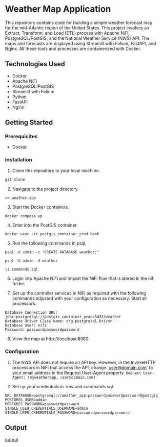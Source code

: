 # Weather Map Application

This repository contains code for building a simple weather forecast map for the mid-Atlantic region of the United States. This project involves an Extract, Transform, and Load (ETL) process with Apache NiFi, PostgreSQL/PostGIS, and the National Weather Service (NWS) API. The maps and forecasts are displayed using Streamlit with Folium, FastAPI, and Nginx. All these tools and processes are containerized with Docker.

## Technologies Used
- Docker
- Apache NiFi
- PostgreSQL/PostGIS
- Streamlit with Folium
- Python
- FastAPI
- Nginx

## Getting Started
### Prerequisites
- Docker

### Installation
1. Clone this repository to your local machine.
```sh
git clone
```

2. Navigate to the project directory.
```sh
cd weather-app
```

3. Start the Docker containers.
```
docker compose up
```

4. Enter into the PostGIS container.
```
docker exec -it postgis_container_prod bash
```

5. Run the following commands in psql.
```
psql -U admin -c "CREATE DATABASE weather;"
```
```
psql -U admin -d weather
```
```
\i commands.sql
```

6. Login into Apache NiFi and import the NiFi flow that is stored in the nifi folder.

7. Set up the controller services in NiFi as required with the following commands adjusted with your configuration as necessary. Start all processors.
```
Database Connection URL: jdbc:postgresql://postgis_container_prod:5432/weather
Database Driver Class Name: org.postgresql.Driver
Database User: nifi
Password: passwordpasswordpassword
```

8. View the map at http://localhost:8080.

### Configuration
1. The NWS API does not require an API key. However, in the InvokeHTTP processors in NiFi that access the API, change 'user@domain.com' to your email address in the Request User-Agent property.
```Request User-Agent: (myweatherapp, user@domain.com)```

2. Set up your credentials in .env and commands.sql.
```
URL_DATABASE=postgresql://weather_app:passwordpasswordpassword@postgis_container_prod:5432/weather
POSTGRES_USER=admin
POSTGRES_PASSWORD=passwordpassword
SINGLE_USER_CREDENTIALS_USERNAME=admin
SINGLE_USER_CREDENTIALS_PASSWORD=passwordpasswordpassword
```

## Output
[output](output.png)